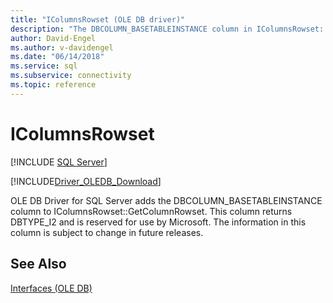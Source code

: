 ```yaml
---
title: "IColumnsRowset (OLE DB driver)"
description: "The DBCOLUMN_BASETABLEINSTANCE column in IColumnsRowset::GetColumnRowset is reserved for use by Microsoft in OLE DB Driver for SQL Server."
author: David-Engel
ms.author: v-davidengel
ms.date: "06/14/2018"
ms.service: sql
ms.subservice: connectivity
ms.topic: reference
---
```

# IColumnsRowset
[!INCLUDE [SQL Server](../../../includes/applies-to-version/sql-asdb-asdbmi-asa-pdw.md)]

[!INCLUDE[Driver_OLEDB_Download](../../../includes/driver_oledb_download.md)]

  OLE DB Driver for SQL Server adds the DBCOLUMN_BASETABLEINSTANCE column to IColumnsRowset::GetColumnRowset. This column returns DBTYPE_I2 and is reserved for use by Microsoft. The information in this column is subject to change in future releases.  
  
## See Also  
 [Interfaces &#40;OLE DB&#41;](../../oledb/ole-db-interfaces/oledb-driver-for-sql-server-ole-db-interfaces.md) 
  
  
